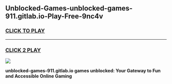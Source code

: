 
## Unblocked-Games-unblocked-games-911.gitlab.io-Play-Free-9nc4v
<h3>
<a href="https://premium76.site?title=unblocked-games-911.gitlab.io&ref=22A">CLICK TO PLAY</a></h3>
<hr>

<h3>
<a href="https://premium76.site?title=unblocked-games-911.gitlab.io&ref=22A">CLICK 2 PLAY</a>
  
</h3>

<a href="https://premium76.site?title=unblocked-games-911.gitlab.io&ref=22A"><img src="https://clearcache.store/games.png"></a>


**unblocked-games-911.gitlab.io games unblocked: Your Gateway to Fun and Accessible Online Gaming**
